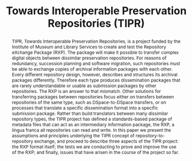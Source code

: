 ---
abstract: 'TIPR, Towards Interoperable Preservation Repositories, is a project funded
  by the Institute of Museum and Library Services to create and test the Repository
  eXchange Package (RXP). The package will make it possible to transfer complex digital
  objects between dissimilar preservation repositories. For reasons of redundancy,
  succession planning and software migration, such repositories must be able to exchange
  copies of archival information packages with each other. Every different repository
  design, however, describes and structures its archival packages differently. Therefore
  each type produces dissemination packages that are rarely understandable or usable
  as submission packages by other repositories. The RXP is an answer to that mismatch.
  Other solutions for transferring packages between repositories focus either on transfers
  between repositories of the same type, such as DSpace-to-DSpace transfers, or on
  processes that translate a specific dissemination format into a specific submission
  package. Rather than build translators between many dissimilar repository types,
  the TIPR project has defined a standards-based package of metadata files that can
  act as an intermediary information package, the RXP, a lingua franca all repositories
  can read and write. In this paper we present the assumptions and principles underlying
  the TIPR concept of repository-to-repository exchange, and proceed to describe three
  aspects of the TIPR project: the RXP format itself; the tests we are conducting
  to prove and improve the use of the RXP; and finally, issues that have arisen in
  the course of the project so far.'
creators:
- Caplan, Priscilla
- Pawletko, Joseph
- Kehoe, William
date: null
document_url: https://services.phaidra.univie.ac.at/api/object/o:294006/download
grand_parent: iPRES
institutions: []
keywords:
- san francisco
landing_page_url: https://phaidra.univie.ac.at/o:294006
language: eng
layout: publication
license: CC BY-SA 3.0 AT
notes_url: null
parent: iPRES 2009
presentation_url: null
publication_type: paper
size: 628053
source_name: iPRES
title: Towards Interoperable Preservation Repositories (TIPR)
year: 2009
---